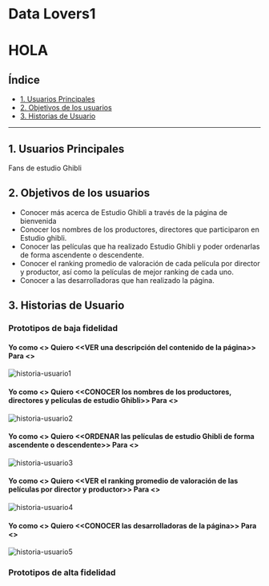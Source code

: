 # Data Lovers1
# HOLA
## Índice

* [1. Usuarios Principales](#1-usuarios)
* [2. Objetivos de los usuarios](#2-objetivos)
* [3. Historias de Usuario](#3-historias-de-usuarios)


***

## 1. Usuarios Principales

Fans de estudio Ghibli


## 2. Objetivos de los usuarios

* Conocer más acerca de Estudio Ghibli a través de la página de bienvenida
* Conocer los nombres de los productores, directores que participaron en Estudio ghibli.
* Conocer las películas que ha realizado Estudio Ghibli y poder ordenarlas de forma ascendente o descendente.
* Conocer el ranking promedio de valoración de cada película por director y productor, así como la películas de mejor ranking de cada uno.
* Conocer a las desarrolladoras que han realizado la página.

## 3. Historias de Usuario
  
### Prototipos de baja fidelidad

#### Yo como <<visitante del sitio>> Quiero <<VER una descripción del contenido de la página>> Para <<familiarizarme>>

![historia-usuario1](https://i.postimg.cc/02Fr0Syz/Bienvenida.jpg)

#### Yo como <<visitante del sitio>> Quiero <<CONOCER los nombres de los productores, directores y películas de estudio Ghibli>> Para <<familiarizarme>>

![historia-usuario2](https://i.postimg.cc/SQtKm98g/productores.jpg)

#### Yo como <<visitante del sitio>> Quiero <<ORDENAR las películas de estudio Ghibli de forma ascendente o descendente>> Para <<familiarizarme>>

![historia-usuario3](https://i.postimg.cc/RFpvVr3W/pelicula.jpg)

#### Yo como <<visitante del sitio>> Quiero <<VER el ranking promedio de valoración de las películas por director y productor>> Para <<familiarizarme>>

![historia-usuario4](https://i.postimg.cc/XYxjDyVK/Ranking.jpg)


#### Yo como <<visitante del sitio>> Quiero <<CONOCER las desarrolladoras de la página>> Para <<familiarizarme>>
![historia-usuario5](https://i.postimg.cc/KjnF71qM/About-us.jpg)

### Prototipos de alta fidelidad
